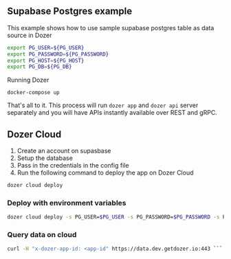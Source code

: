 ## Supabase Postgres example

This example shows how to use sample supabase postgres table as data source in Dozer

```bash
export PG_USER=${PG_USER}
export PG_PASSWORD=${PG_PASSWORD}
export PG_HOST=${PG_HOST}
export PG_DB=${PG_DB}
```

Running Dozer

```
docker-compose up
```

That's all to it. This process will run `dozer app` and `dozer api` server separately and you will have APIs instantly available over REST and gRPC.


## Dozer Cloud

1. Create an account on supasbase
2. Setup the database
3. Pass in the credentials in the config file
4. Run the following command to deploy the app on Dozer Cloud


```bash
dozer cloud deploy
```

### Deploy with environment variables

```bash
dozer cloud deploy -s PG_USER=$PG_USER -s PG_PASSWORD=$PG_PASSWORD -s PG_HOST=$PG_HOST -s PG_DB=$PG_DB
```

### Query data on cloud

```bash
curl -H "x-dozer-app-id: <app-id" https://data.dev.getdozer.io:443 ```